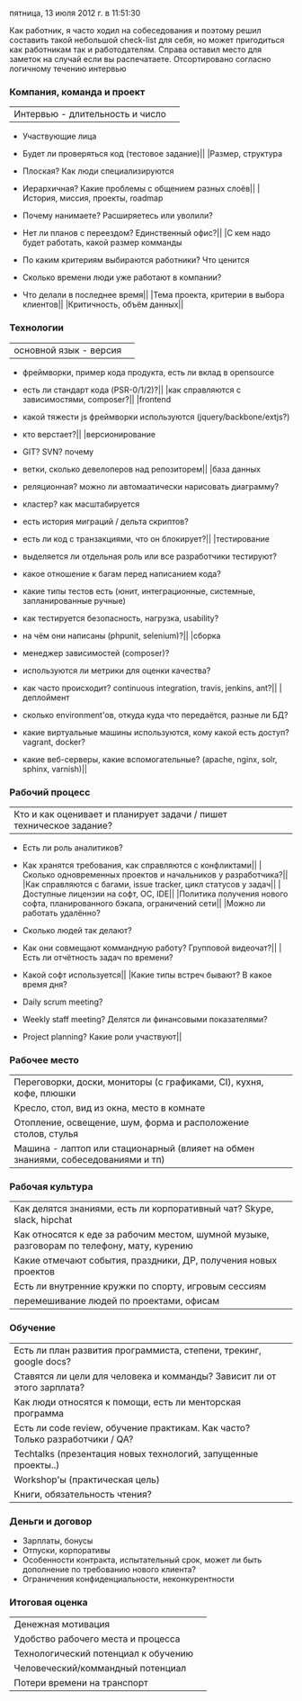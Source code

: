 пятница, 13 июля 2012 г. в 11:51:30

Как работник, я часто ходил на собеседования и поэтому решил составить такой небольшой check-list для себя, но может пригодиться как работникам так и работодателям. Справа оставил место для заметок на случай если вы распечатаете. Отсортировано согласно логичному течению интервью

<!-- truncate -->

### Компания, команда и проект

|   |   |
|---|---|
|Интервью - длительность и число  

- Участвующие лица
- Будет ли проверяться код (тестовое задание)||
|Размер, структура  

- Плоская? Как люди специализируются
- Иерархичная? Какие проблемы с общением разных слоёв||
|История, миссия, проекты, roadmap  

- Почему нанимаете? Расширяетесь или уволили?
- Нет ли планов с переездом? Единственный офис?||
|С кем надо будет работать, какой размер комманды  

- По каким критериям выбираются работники? Что ценится
- Сколько времени люди уже работают в компании?
- Что делали в последнее время||
|Тема проекта, критерии в выбора клиентов||
|Критичность, объём данных||

### Технологии

|   |   |
|---|---|
|основной язык - версия  

- фреймворки, пример кода продукта, есть ли вклад в opensource
- есть ли стандарт кода (PSR-0/1/2)?||
|как справляются с зависимостями, composer?||
|frontend  

- какой тяжести js фреймворки используются (jquery/backbone/extjs?)
- кто верстает?||
|версионирование  

- GIT? SVN? почему
- ветки, сколько девелоперов над репозиторем||
|база данных  

- реляционная? можно ли автомаатически нарисовать диаграмму?
- кластер? как масштабируется 
- есть история миграций / дельта скриптов? 
- есть ли код с транзакциями, что он блокирует?||
|тестирование  

- выделяется ли отдельная роль или все разработчики тестируют?
- какое отношение к багам перед написанием кода?
- какие типы тестов есть (юнит, интеграционные, системные, запланированные ручные) 
- как тестируется безопасность, нагрузка, usability? 
- на чём они написаны (phpunit, selenium)?||
|сборка  

- менеджер зависимостей (composer)?
- используются ли метрики для оценки качества? 
- как часто происходит? continuous integration, travis, jenkins, ant?||
|деплоймент  

- сколько environment'ов, откуда куда что передаётся, разные ли БД?
- какие виртуальные машины используются, кому какой есть доступ?  vagrant, docker?
- какие веб-серверы, какие вспомогательные? (apache, nginx, solr, sphinx, varnish)||

### Рабочий процесс

|   |   |
|---|---|
|Кто и как оценивает и планирует задачи / пишет техническое задание?

- Есть ли роль аналитиков?
- Как хранятся требования, как справляются с конфликтами||
|Сколько одновременных проектов и начальников у разработчика?||
|Как справляются с багами, issue tracker, цикл статусов у задач||
|Доступные лицензии на софт, ОС, IDE||
|Политика получения нового софта, планированного бэкапа, ограничений сети||
|Можно ли работать удалённо?   

- Сколько людей так делают?
- Как они совмещают коммандную работу? Групповой видеочат?||
|Есть ли отчётность задач по времени?  

- Какой софт используется||
|Какие типы встреч бывают? В какое время дня?  

- Daily scrum meeting?
- Weekly staff meeting? Делятся ли финансовыми показателями?
- Project planning? Какие роли участвуют||

### Рабочее место

|   |   |
|---|---|
|Переговорки, доски, мониторы (с графиками, CI), кухня, кофе, плюшки||
|Кресло, стол, вид из окна, место в комнате||
|Отопление, освещение, шум, форма и расположение столов, стулья||
|Машина - лаптоп или стационарный (влияет на обмен знаниями, собеседованиями и тп)||

### Рабочая культура

|   |   |
|---|---|
|Как делятся знаниями, есть ли корпоративный чат? Skype, slack, hipchat||
|Как относятся к еде за рабочим местом, шумной музыке, разговорам по телефону, мату, курению||
|Какие отмечают события, праздники, ДР, получения новых проектов||
|Есть ли внутренние кружки по спорту, игровым сессиям||
|перемешивание людей по проектами, офисам||

### Обучение

|   |   |
|---|---|
|Есть ли план развития программиста, степени, трекинг, google docs?||
|Ставятся ли цели для человека и комманды? Зависит ли от этого зарплата?||
|Как люди относятся к помощи, есть ли менторская программа||
|Есть ли code review, обучение практикам. Как часто? Только разработчики / QA?||
|Techtalks (презентация новых технологий, запущенные проекты..)||
|Workshop'ы (практическая цель)||
|Книги, обязательность чтения?||

### Деньги и договор

- Зарплаты, бонусы
- Отпуски, корпоративы
- Особенности контракта, испытательный срок, может ли быть дополнение по требованию нового клиента?
- Ограничения конфиденциальности, неконкурентности

### Итоговая оценка

|                                      |     |
| ------------------------------------ | --- |
| Денежная мотивация                   |     |
| Удобство рабочего места и процесса   |     |
| Технологический потенциал к обучению |     |
| Человеческий/коммандный потенциал    |     |
| Потери времени на транспорт          |     |